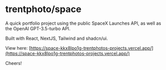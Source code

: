 # trentphoto/space

A quick portfolio project using the public SpaceX Launches API, as well as the OpenAI GPT-3.5-turbo API. 

Built with React, NextJS, Tailwind and shadcn/ui.

View here: [https://space-kkx8lpo1g-trentphotos-projects.vercel.app/](https://space-kkx8lpo1g-trentphotos-projects.vercel.app/)

Cheers!
